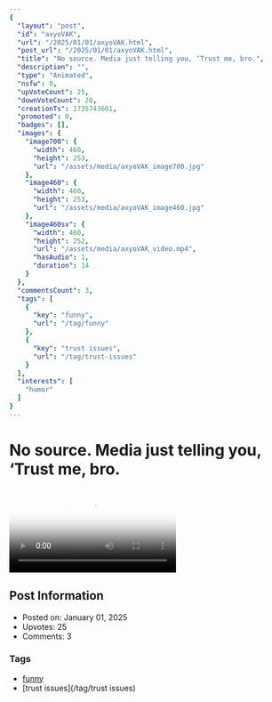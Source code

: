 ```yaml
---
{
  "layout": "post",
  "id": "axyoVAK",
  "url": "/2025/01/01/axyoVAK.html",
  "post_url": "/2025/01/01/axyoVAK.html",
  "title": "No source. Media just telling you, ‘Trust me, bro.",
  "description": "",
  "type": "Animated",
  "nsfw": 0,
  "upVoteCount": 25,
  "downVoteCount": 20,
  "creationTs": 1735743601,
  "promoted": 0,
  "badges": [],
  "images": {
    "image700": {
      "width": 460,
      "height": 253,
      "url": "/assets/media/axyoVAK_image700.jpg"
    },
    "image460": {
      "width": 460,
      "height": 253,
      "url": "/assets/media/axyoVAK_image460.jpg"
    },
    "image460sv": {
      "width": 460,
      "height": 252,
      "url": "/assets/media/axyoVAK_video.mp4",
      "hasAudio": 1,
      "duration": 14
    }
  },
  "commentsCount": 3,
  "tags": [
    {
      "key": "funny",
      "url": "/tag/funny"
    },
    {
      "key": "trust issues",
      "url": "/tag/trust-issues"
    }
  ],
  "interests": [
    "humor"
  ]
}
---
```


# No source. Media just telling you, ‘Trust me, bro.

<video controls playsinline loop poster="/assets/media/axyoVAK_image460.jpg">
  <source src="/assets/media/axyoVAK_video.mp4" type="video/mp4">
  Your browser does not support the video tag.
</video>

## Post Information

- Posted on: January 01, 2025
- Upvotes: 25
- Comments: 3

### Tags

- [funny](/tag/funny)
- [trust issues](/tag/trust issues)
